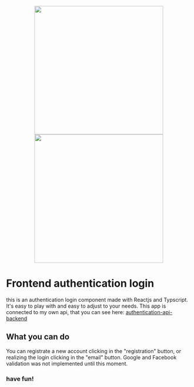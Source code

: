 <p align="center">
  <img  height="350" src="./src/assets/register_small.gif">
  <img  height="350" src="./src/assets/login_small.gif">
</p>

# Frontend authentication login 
this is an authentication login component made with Reactjs and Typscript. It's easy to play with and easy to adjust to your needs.
This app is connected to my own api, that you can see here: [authentication-api-backend](https://github.com/Gondrak08/authentication-api/tree/master)
## What you can do 
You can registrate a new account clicking in the "registration" button, or realizing the login clicking in the "email" button. 
Google and Facebook validation was not implemented until this moment. 

### have fun! 